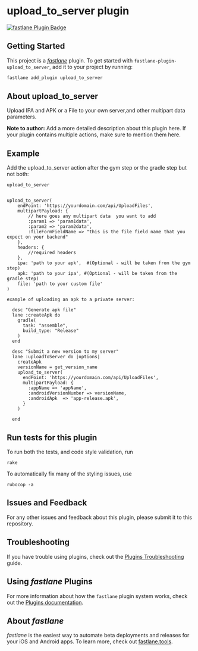 # upload_to_server plugin

[![fastlane Plugin Badge](https://rawcdn.githack.com/fastlane/fastlane/master/fastlane/assets/plugin-badge.svg)](https://rubygems.org/gems/fastlane-plugin-upload_to_server)

## Getting Started

This project is a [_fastlane_](https://github.com/fastlane/fastlane) plugin. To get started with `fastlane-plugin-upload_to_server`, add it to your project by running:

```bash
fastlane add_plugin upload_to_server
```

## About upload_to_server

Upload IPA and APK or a File to your own server,and other multipart data parameters.

**Note to author:** Add a more detailed description about this plugin here. If your plugin contains multiple actions, make sure to mention them here.

## Example

Add the upload_to_server action after the gym step or the gradle step but not both:


```
upload_to_server
```

```

upload_to_server(
    endPoint: 'https://yourdomain.com/api/UploadFiles',
    multipartPayload: {
        // here goes any multipart data  you want to add 
        :param1 => 'param1data',
        :param2 => 'param2data',
        :fileFormFieldName => "this is the file field name that you expect on your backend"
    },
    headers: {
        //required headers
    },
    ipa: 'path to your apk',  #(Optional - will be taken from the gym step)
    apk: 'path to your ipa', #(Optional - will be taken from the gradle step) 
    file: 'path to your custom file'
)

example of uploading an apk to a private server:

  desc "Generate apk file"
  lane :createApk do 
    gradle(
      task: "assemble",
      build_type: "Release"
    )
  end

  desc "Submit a new version to my server"
  lane :uploadToServer do |options|
    createApk
    versionName = get_version_name
    upload_to_server(
      endPoint: 'https://yourdomain.com/api/UploadFiles',
      multipartPayload: {
        :appName => 'appName',
        :androidVersionNumber => versionName,
        :androidApk  => 'app-release.apk',
      }
    )

  end

```
## Run tests for this plugin

To run both the tests, and code style validation, run

```
rake
```

To automatically fix many of the styling issues, use
```
rubocop -a
```

## Issues and Feedback

For any other issues and feedback about this plugin, please submit it to this repository.

## Troubleshooting

If you have trouble using plugins, check out the [Plugins Troubleshooting](https://docs.fastlane.tools/plugins/plugins-troubleshooting/) guide.

## Using _fastlane_ Plugins

For more information about how the `fastlane` plugin system works, check out the [Plugins documentation](https://docs.fastlane.tools/plugins/create-plugin/).

## About _fastlane_

_fastlane_ is the easiest way to automate beta deployments and releases for your iOS and Android apps. To learn more, check out [fastlane.tools](https://fastlane.tools).
